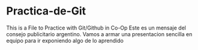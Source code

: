 # Practica-de-Git
This is a File to Practice with Git/Github in Co-Op
Este es un mensaje del consejo publicitario argentino.
Vamos a armar una presentacion sencilla en equipo para ir exponiendo algo de lo aprendido 
